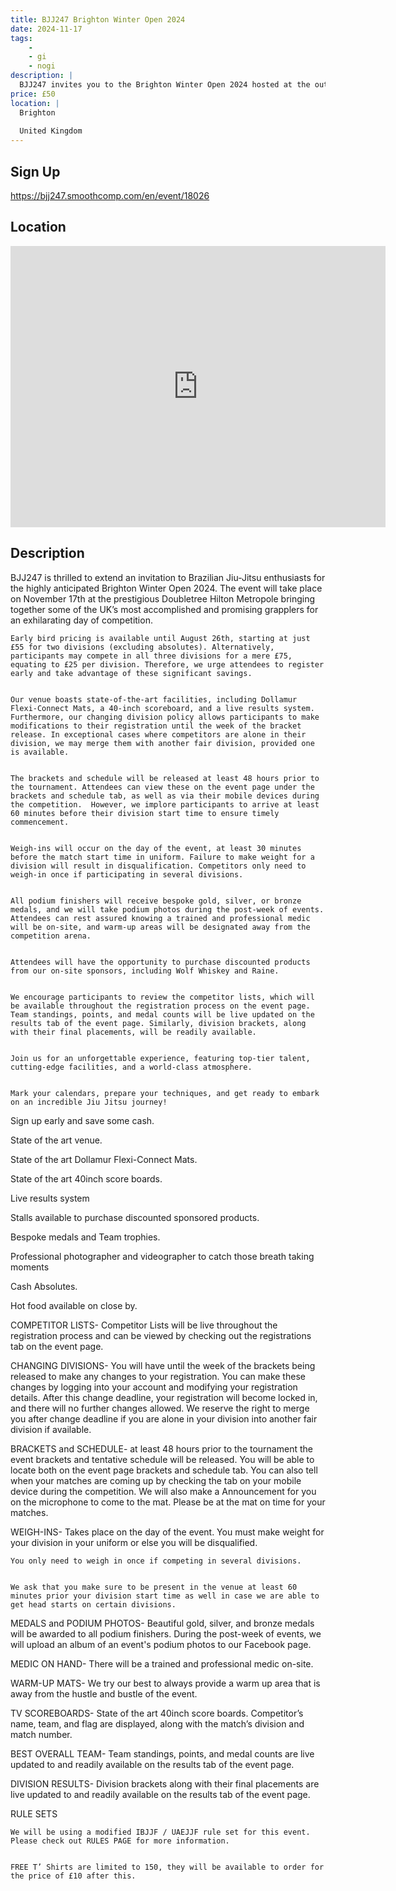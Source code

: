 ```yaml
---
title: BJJ247 Brighton Winter Open 2024
date: 2024-11-17
tags:
    - 
    - gi 
    - nogi 
description: |
  BJJ247 invites you to the Brighton Winter Open 2024 hosted at the outstanding Double Tree Hilton
price: £50
location: |
  Brighton
                                        
  United Kingdom
---
```

## Sign Up
https://bjj247.smoothcomp.com/en/event/18026

## Location
<iframe src="https://www.google.com/maps/embed?pb=!1m18!1m12!1m3!1d12345.6789!2d-0.1483660!3d50.8211551!2m3!1f0!2f0!3f0!3m2!1i1024!2i768!4f13.1!3m3!1m2!1s0x0%3A0x0!2z50.8211551!5e0!3m2!1sen!2sus!4v1234567890" width="600" height="450" style="border:0;" allowfullscreen="" loading="lazy"></iframe>

## Description
BJJ247 is thrilled to extend an invitation to Brazilian Jiu-Jitsu enthusiasts for the highly anticipated Brighton Winter Open 2024. The event will take place on November 17th at the prestigious Doubletree Hilton Metropole bringing together some of the UK’s most accomplished and promising grapplers for an exhilarating day of competition.
  

    Early bird pricing is available until August 26th, starting at just £55 for two divisions (excluding absolutes). Alternatively, participants may compete in all three divisions for a mere £75, equating to £25 per division. Therefore, we urge attendees to register early and take advantage of these significant savings.
  

    Our venue boasts state-of-the-art facilities, including Dollamur Flexi-Connect Mats, a 40-inch scoreboard, and a live results system. Furthermore, our changing division policy allows participants to make modifications to their registration until the week of the bracket release. In exceptional cases where competitors are alone in their division, we may merge them with another fair division, provided one is available.
  

    The brackets and schedule will be released at least 48 hours prior to the tournament. Attendees can view these on the event page under the brackets and schedule tab, as well as via their mobile devices during the competition.  However, we implore participants to arrive at least 60 minutes before their division start time to ensure timely commencement.
  

    Weigh-ins will occur on the day of the event, at least 30 minutes before the match start time in uniform. Failure to make weight for a division will result in disqualification. Competitors only need to weigh-in once if participating in several divisions.
  

    All podium finishers will receive bespoke gold, silver, or bronze medals, and we will take podium photos during the post-week of events. Attendees can rest assured knowing a trained and professional medic will be on-site, and warm-up areas will be designated away from the competition arena.
  

    Attendees will have the opportunity to purchase discounted products from our on-site sponsors, including Wolf Whiskey and Raine.
  

    We encourage participants to review the competitor lists, which will be available throughout the registration process on the event page. Team standings, points, and medal counts will be live updated on the results tab of the event page. Similarly, division brackets, along with their final placements, will be readily available.
  

    Join us for an unforgettable experience, featuring top-tier talent, cutting-edge facilities, and a world-class atmosphere.
  

    Mark your calendars, prepare your techniques, and get ready to embark on an incredible Jiu Jitsu journey!
  

Sign up early and save some cash.


State of the art venue.


State of the art Dollamur Flexi-Connect Mats.


State of the art 40inch score boards.


Live results system


Stalls available to purchase discounted sponsored products. 


Bespoke medals and Team trophies.


Professional photographer and videographer to catch those breath taking moments


Cash Absolutes.


Hot food available on close by.


COMPETITOR LISTS- Competitor Lists will be live throughout the registration process and can be viewed by checking out the registrations tab on the event page. 
  

CHANGING DIVISIONS- You will have until the week of the brackets being released to make any changes to your registration. You can make these changes by logging into your account and modifying your registration details. After this change deadline, your registration will become locked in, and there will no further changes allowed. We reserve the right to merge you after change deadline if you are alone in your division into another fair division if available.
  

BRACKETS and SCHEDULE- at least 48 hours prior to the tournament the event brackets and tentative schedule will be released. You will be able to locate both on the event page brackets and schedule tab. You can also tell when your matches are coming up by checking the tab on your mobile device during the competition. We will also make a Announcement for you on the microphone to come to the mat. Please be at the mat on time for your matches.
  

WEIGH-INS- Takes place on the day of the event. You must make weight for your division in your uniform or else you will be disqualified.
  

    You only need to weigh in once if competing in several divisions.
  

    We ask that you make sure to be present in the venue at least 60 minutes prior your division start time as well in case we are able to get head starts on certain divisions.
  

MEDALS and PODIUM PHOTOS- Beautiful gold, silver, and bronze medals will be awarded to all podium finishers. During the post-week of events, we will upload an album of an event's podium photos to our Facebook page. 
  

MEDIC ON HAND- There will be a trained and professional medic on-site.
  

WARM-UP MATS- We try our best to always provide a warm up area that is away from the hustle and bustle of the event.  
  

TV SCOREBOARDS- State of the art 40inch score boards. Competitor’s name, team, and flag are displayed, along with the match’s division and match number.
  

BEST OVERALL TEAM- Team standings, points, and medal counts are live updated to and readily available on the results tab of the event page. 
  

DIVISION RESULTS- Division brackets along with their final placements are live updated to and readily available on the results tab of the event page.
  

RULE SETS


    We will be using a modified IBJJF / UAEJJF rule set for this event. Please check out RULES PAGE for more information.
  

    FREE T’ Shirts are limited to 150, they will be available to order for the price of £10 after this.